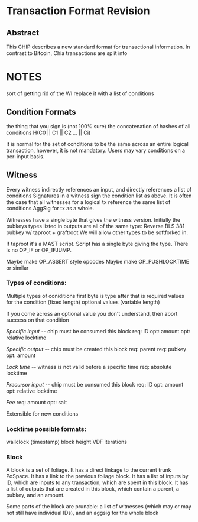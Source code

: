 # Transaction Format Revision

## Abstract

This CHIP describes a new standard format for transactional information. In contrast to Bitcoin, Chia transactions are split into

# NOTES

sort of getting rid of the WI
replace it with a list of conditions

## Condition Formats

the thing that you sign is (not 100% sure) the concatenation of hashes of all conditions
H(C0 || C1 || C2 ... || Ci)

It is normal for the set of conditions to be the same across an entire logical transaction, however, it is not mandatory. Users may vary conditions on a per-input basis.


## Witness

Every witness indirectly references an input, and directly references a list of conditions
Signatures in a witness sign the condition list as above.
It is often the case that all witnesses for a logical tx reference the same list of conditions
AggSig for tx as a whole.


Witnesses have a single byte that gives the witness version.
Initially the pubkeys types listed in outputs are all of the same type:
Reverse BLS 381 pubkey w/ taproot + graftroot
We will allow other types to be softforked in.

If taproot it's a MAST script. Script has a single byte giving the type.
There is no OP_IF or OP_IFJUMP.

Maybe make OP_ASSERT style opcodes
Maybe make OP_PUSHLOCKTIME or similar


### Types of conditions:

Multiple types of coniditions
first byte is type
after that is required values for the condition (fixed length)
optional values (variable length)

If you come across an optional value you don't understand, then abort success on that condition

*Specific input* -- chip must be consumed this block
    req: ID
    opt: amount
    opt: relative locktime

*Specific output* -- chip must be created this block
    req: parent
    req: pubkey
    opt: amount

*Lock time* -- witness is not valid before a specific time
    req: absolute locktime

*Precursor input* -- chip must be consumed this block
    req: ID
    opt: amount
    opt: relative locktime

*Fee*
    req: amount
    opt: salt

Extensible for new conditions


### Locktime possible formats:
wallclock (timestamp)
block height
VDF iterations


### Block

A block is a set of foliage. It has a direct linkage to the current trunk PoSpace. It has a link to the previous foliage block. It has a list of inputs by ID, which are inputs to any transaction, which are spent in this block. It has a list of outputs that are created in this block, which contain a parent, a pubkey, and an amount.

Some parts of the block are prunable: a list of witnesses (which may or may not still have individual IDs), and an aggsig for the whole block
